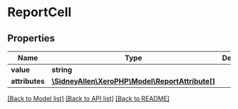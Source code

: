 # ReportCell

## Properties
Name | Type | Description | Notes
------------ | ------------- | ------------- | -------------
**value** | **string** |  | [optional] 
**attributes** | [**\SidneyAllen\XeroPHP\Model\ReportAttribute[]**](ReportAttribute.md) |  | [optional] 

[[Back to Model list]](../README.md#documentation-for-models) [[Back to API list]](../README.md#documentation-for-api-endpoints) [[Back to README]](../README.md)


